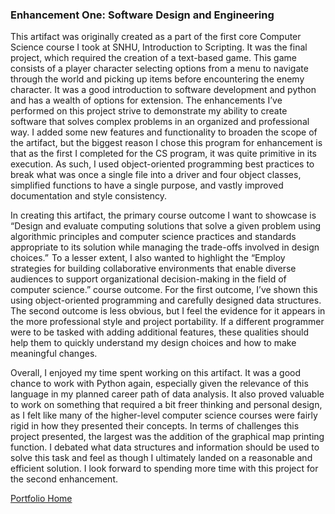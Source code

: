 ### Enhancement One: Software Design and Engineering
This artifact was originally created as a part of the first core Computer Science course I took at SNHU, Introduction to Scripting.  It was the final project, which required the creation of a text-based game.  This game consists of a player character selecting options from a menu to navigate through the world and picking up items before encountering the enemy character.  It was a good introduction to software development and python and has a wealth of options for extension.  The enhancements I’ve performed on this project strive to demonstrate my ability to create software that solves complex problems in an organized and professional way.  I added some new features and functionality to broaden the scope of the artifact, but the biggest reason I chose this program for enhancement is that as the first I completed for the CS program, it was quite primitive in its execution.  As such, I used object-oriented programming best practices to break what was once a single file into a driver and four object classes, simplified functions to have a single purpose, and vastly improved documentation and style consistency. 

In creating this artifact, the primary course outcome I want to showcase is “Design and evaluate computing solutions that solve a given problem using algorithmic principles and computer science practices and standards appropriate to its solution while managing the trade-offs involved in design choices.”  To a lesser extent, I also wanted to highlight the “Employ strategies for building collaborative environments that enable diverse audiences to support organizational decision-making in the field of computer science.” course outcome.  For the first outcome, I’ve shown this using object-oriented programming and carefully designed data structures.  The second outcome is less obvious, but I feel the evidence for it appears in the more professional style and project portability.  If a different programmer were to be tasked with adding additional features, these qualities should help them to quickly understand my design choices and how to make meaningful changes. 

Overall, I enjoyed my time spent working on this artifact.  It was a good chance to work with Python again, especially given the relevance of this language in my planned career path of data analysis.  It also proved valuable to work on something that required a bit freer thinking and personal design, as I felt like many of the higher-level computer science courses were fairly rigid in how they presented their concepts.  In terms of challenges this project presented, the largest was the addition of the graphical map printing function.  I debated what data structures and information should be used to solve this task and feel as though I ultimately landed on a reasonable and efficient solution.  I look forward to spending more time with this project for the second enhancement. 

[Portfolio Home](../README.md)